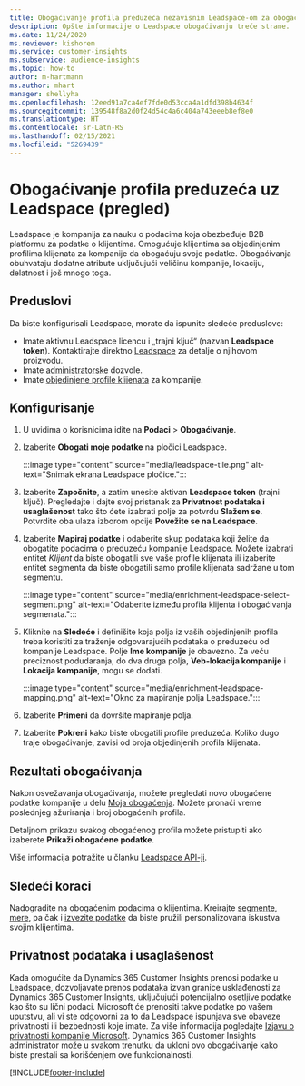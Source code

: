```yaml
---
title: Obogaćivanje profila preduzeća nezavisnim Leadspace-om za obogaćivanje
description: Opšte informacije o Leadspace obogaćivanju treće strane.
ms.date: 11/24/2020
ms.reviewer: kishorem
ms.service: customer-insights
ms.subservice: audience-insights
ms.topic: how-to
author: m-hartmann
ms.author: mhart
manager: shellyha
ms.openlocfilehash: 12eed91a7ca4ef7fde0d53cca4a1dfd398b4634f
ms.sourcegitcommit: 139548f8a2d0f24d54c4a6c404a743eeeb8ef8e0
ms.translationtype: HT
ms.contentlocale: sr-Latn-RS
ms.lasthandoff: 02/15/2021
ms.locfileid: "5269439"
---
```

# <a name="enrichment-of-company-profiles-with-leadspace-preview"></a>Obogaćivanje profila preduzeća uz Leadspace (pregled)

Leadspace je kompanija za nauku o podacima koja obezbeđuje B2B platformu za podatke o klijentima. Omogućuje klijentima sa objedinjenim profilima klijenata za kompanije da obogaćuju svoje podatke. Obogaćivanja obuhvataju dodatne atribute uključujući veličinu kompanije, lokaciju, delatnost i još mnogo toga.

## <a name="prerequisites"></a>Preduslovi

Da biste konfigurisali Leadspace, morate da ispunite sledeće preduslove:

- Imate aktivnu Leadspace licencu i „trajni ključ“ (nazvan **Leadspace token**). Kontaktirajte direktno [Leadspace](https://www.leadspace.com/products/leadspace-on-demand/) za detalje o njihovom proizvodu.
- Imate [administratorske](permissions.md#administrator) dozvole.
- Imate [objedinjene profile klijenata](customer-profiles.md) za kompanije.

## <a name="configuration"></a>Konfigurisanje

1. U uvidima o korisnicima idite na **Podaci** > **Obogaćivanje**.

1. Izaberite **Obogati moje podatke** na pločici Leadspace.

   :::image type="content" source="media/leadspace-tile.png" alt-text="Snimak ekrana Leadspace pločice.":::

1. Izaberite **Započnite**, a zatim unesite aktivan **Leadspace token** (trajni ključ). Pregledajte i dajte svoj pristanak za **Privatnost podataka i usaglašenost** tako što ćete izabrati polje za potvrdu **Slažem se**. Potvrdite oba ulaza izborom opcije **Povežite se na Leadspace**.

1. Izaberite **Mapiraj podatke** i odaberite skup podataka koji želite da obogatite podacima o preduzeću kompanije Leadspace. Možete izabrati entitet *Klijent* da biste obogatili sve vaše profile klijenata ili izaberite entitet segmenta da biste obogatili samo profile klijenata sadržane u tom segmentu.

   :::image type="content" source="media/enrichment-leadspace-select-segment.png" alt-text="Odaberite između profila klijenta i obogaćivanja segmenata.":::

1. Kliknite na **Sledeće** i definišite koja polja iz vaših objedinjenih profila treba koristiti za traženje odgovarajućih podataka o preduzeću od kompanije Leadspace. Polje **Ime kompanije** je obavezno. Za veću preciznost podudaranja, do dva druga polja, **Veb-lokacija kompanije** i **Lokacija kompanije**, mogu se dodati.

   :::image type="content" source="media/enrichment-leadspace-mapping.png" alt-text="Okno za mapiranje polja Leadspace.":::
   
1. Izaberite **Primeni** da dovršite mapiranje polja.

1. Izaberite **Pokreni** kako biste obogatili profile preduzeća. Koliko dugo traje obogaćivanje, zavisi od broja objedinjenih profila klijenata.

## <a name="enrichment-results"></a>Rezultati obogaćivanja

Nakon osvežavanja obogaćivanja, možete pregledati novo obogaćene podatke kompanije u delu [Moja obogaćenja](enrichment-hub.md). Možete pronaći vreme poslednjeg ažuriranja i broj obogaćenih profila.

Detaljnom prikazu svakog obogaćenog profila možete pristupiti ako izaberete **Prikaži obogaćene podatke**.

Više informacija potražite u članku [Leadspace API-ji](https://support.leadspace.com/hc/en-us/sections/201997649-API).

## <a name="next-steps"></a>Sledeći koraci

Nadogradite na obogaćenim podacima o klijentima. Kreirajte [segmente](segments.md), [mere](measures.md), pa čak i [izvezite podatke](export-destinations.md) da biste pružili personalizovana iskustva svojim klijentima.

## <a name="data-privacy-and-compliance"></a>Privatnost podataka i usaglašenost

Kada omogućite da Dynamics 365 Customer Insights prenosi podatke u Leadspace, dozvoljavate prenos podataka izvan granice usklađenosti za Dynamics 365 Customer Insights, uključujući potencijalno osetljive podatke kao što su lični podaci. Microsoft će prenositi takve podatke po vašem uputstvu, ali vi ste odgovorni za to da Leadspace ispunjava sve obaveze privatnosti ili bezbednosti koje imate. Za više informacija pogledajte [Izjavu o privatnosti kompanije Microsoft](https://go.microsoft.com/fwlink/?linkid=396732).
Dynamics 365 Customer Insights administrator može u svakom trenutku da ukloni ovo obogaćivanje kako biste prestali sa korišćenjem ove funkcionalnosti.


[!INCLUDE[footer-include](../includes/footer-banner.md)]
